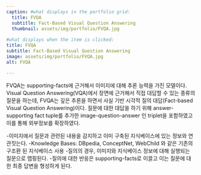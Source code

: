 ```yaml
---
caption: #what displays in the portfolio grid:
  title: FVQA
  subtitle: Fact-Based Visual Question Answering
  thumbnail: assets/img/portfolio/FVQA.jpg
  
#what displays when the item is clicked:
title: FVQA
subtitle: Fact-Based Visual Question Answering
image: assets/img/portfolio/FVQA.jpg
alt: FVQA

---
```

<p style="text-align:left;">
FVQA는 supporting-facts에 근거해서 이미지에 대해 추론 능력을 가진 모델이다.
Visual Question Answering(VQA)에서 장면에 근거해서 직접 대답할 수 있는 종류의 질문을 하는데, FVQA는 깊은 추론을 하면서 사실 기반 시각적 질의 대답(Fact-based Visual Question Answering)이다.
질문에 대한 대답을 하기 위해 answer-supporting fact tuple를 추가한 image-question-answer 인 triplet을 포함하였고 이를 통해 외부정보를 확장하였다.

-이미지에서 질문과 관련된 내용을 감지하고 이미 구축된 지식베이스에 있는 정보와 연관짓는다.
-Knowledge Bases: DBpedia, ConceptNet, WebChild 와 같은 기존의 구조환 된 지식베이스 사용
-질의의 경우, 이미지와 지식베이스 정보에 대해 실행되는 질문으로 맵핑된다.
-질의에 대한 반응은 supporting-facts로 이끌고 이는 질문에 대한 최종 답변을 형성하게 된다.
</p>
